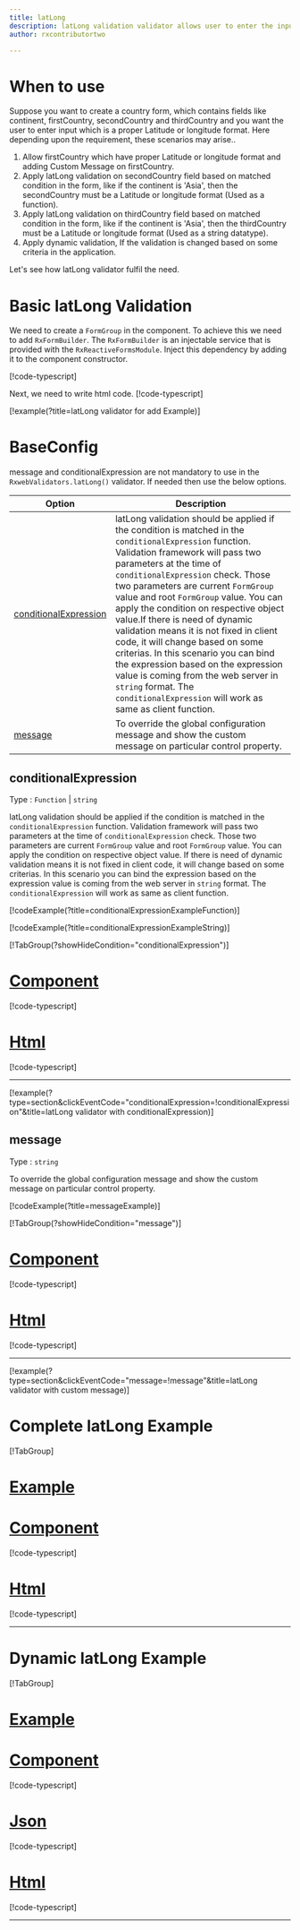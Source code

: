 ```yaml
---
title: latLong
description: latLong validation validator allows user to enter the input which is valid Latitude or longitude.
author: rxcontributortwo

---
```

# When to use
Suppose you want to create a country form, which contains fields like continent, firstCountry, secondCountry and thirdCountry and you want the user to enter input which is a proper Latitude or longitude format. Here depending upon the requirement, these scenarios may arise..
1. Allow firstCountry which have proper Latitude or longitude format and adding Custom Message on firstCountry.
2. Apply latLong validation on secondCountry field based on matched condition in the form, like if the continent is 'Asia', then the secondCountry must be a Latitude or longitude format (Used as a function).
3. Apply latLong validation on thirdCountry field based on matched condition in the form, like if the continent is 'Asia', then the thirdCountry must be a Latitude or longitude format (Used as a string datatype).
4. Apply dynamic validation, If the validation is changed based on some criteria in the application.

Let's see how latLong validator fulfil the need.

# Basic latLong Validation

We need to create a `FormGroup` in the component. To achieve this we need to add `RxFormBuilder`. The `RxFormBuilder` is an injectable service that is provided with the `RxReactiveFormsModule`. Inject this dependency by adding it to the component constructor. 

[!code-typescript[](\assets\examples\reactive-form-validators\validators\latLong\add\lat-long-add.component.ts?type=section)]

Next, we need to write html code.
[!code-typescript[](\assets\examples\reactive-form-validators\validators\latLong\add\lat-long-add.component.html?type=section)]

[!example(?title=latLong validator for add Example)]
<app-latLong-add-validator></app-latLong-add-validator>

# BaseConfig
message and conditionalExpression are not mandatory to use in the `RxwebValidators.latLong()` validator. If needed then use the below options.

|Option | Description |
|--- | ---- |
|[conditionalExpression](#conditionalExpression) | latLong validation should be applied if the condition is matched in the `conditionalExpression` function. Validation framework will pass two parameters at the time of `conditionalExpression` check. Those two parameters are current `FormGroup` value and root `FormGroup` value. You can apply the condition on respective object value.If there is need of dynamic validation means it is not fixed in client code, it will change based on some criterias. In this scenario you can bind the expression based on the expression value is coming from the web server in `string` format. The `conditionalExpression` will work as same as client function. |
|[message](#message) | To override the global configuration message and show the custom message on particular control property. |

## conditionalExpression 
Type :  `Function`  |  `string` 

latLong validation should be applied if the condition is matched in the `conditionalExpression` function. Validation framework will pass two parameters at the time of `conditionalExpression` check. Those two parameters are current `FormGroup` value and root `FormGroup` value. You can apply the condition on respective object value.
If there is need of dynamic validation means it is not fixed in client code, it will change based on some criterias. In this scenario you can bind the expression based on the expression value is coming from the web server in `string` format. The `conditionalExpression` will work as same as client function.

[!codeExample(?title=conditionalExpressionExampleFunction)]

[!codeExample(?title=conditionalExpressionExampleString)]

[!TabGroup(?showHideCondition="conditionalExpression")]
# [Component](#tab\conditionalExpressionComponent)
[!code-typescript[](\assets\examples\reactive-form-validators\validators\latLong\conditionalExpression\lat-long-conditional-expressions.component.ts)]
# [Html](#tab\conditionalExpressionHtml)
[!code-typescript[](\assets\examples\reactive-form-validators\validators\latLong\conditionalExpression\lat-long-conditional-expressions.component.html)]
***

[!example(?type=section&clickEventCode="conditionalExpression=!conditionalExpression"&title=latLong validator with conditionalExpression)]
<app-latLong-conditionalExpression-validator></app-latLong-conditionalExpression-validator>

## message 
Type :  `string` 

To override the global configuration message and show the custom message on particular control property.

[!codeExample(?title=messageExample)]

[!TabGroup(?showHideCondition="message")]
# [Component](#tab\messageComponent)
[!code-typescript[](\assets\examples\reactive-form-validators\validators\latLong\message\lat-long-message.component.ts)]
# [Html](#tab\messageHtml)
[!code-typescript[](\assets\examples\reactive-form-validators\validators\latLong\message\lat-long-message.component.html)]
***

[!example(?type=section&clickEventCode="message=!message"&title=latLong validator with custom message)]
<app-latLong-message-validator></app-latLong-message-validator>

# Complete latLong Example
[!TabGroup]
# [Example](#tab\completeexample)
<app-latLong-complete-validator></app-latLong-complete-validator>
# [Component](#tab\completecomponent)
[!code-typescript[](\assets\examples\reactive-form-validators\validators\latLong\complete\lat-long-complete.component.ts)]
# [Html](#tab\completehtml)
[!code-typescript[](\assets\examples\reactive-form-validators\validators\latLong\complete\lat-long-complete.component.html)]
***

# Dynamic latLong Example
[!TabGroup]
# [Example](#tab\dynamicexample)
<app-latLong-dynamic-validator></app-latLong-dynamic-validator>
# [Component](#tab\dynamiccomponent)
[!code-typescript[](\assets\examples\reactive-form-validators\validators\latLong\dynamic\lat-long-dynamic.component.ts)]
# [Json](#tab\dynamicjson)
[!code-typescript[](\assets\examples\reactive-form-validators\validators\latLong\dynamic\dynamic.json)]
# [Html](#tab\dynamichtml)
[!code-typescript[](\assets\examples\reactive-form-validators\validators\latLong\dynamic\lat-long-dynamic.component.html)]
***

